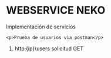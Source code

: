 # WEBSERVICE NEKO

Implementación de servicios 

```
<p>Prueba de usuarios via postman</p>
```
1. http:{ip}\users solicitud GET